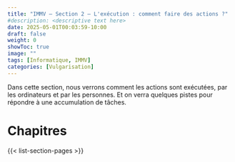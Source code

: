 ```yaml
---
title: "IMMV — Section 2 — L'exécution : comment faire des actions ?"
#description: <descriptive text here>
date: 2025-05-01T00:03:59-10:00
draft: false
weight: 0
showToc: true
image: ""
tags: [Informatique, IMMV]
categories: [Vulgarisation]
---
```

Dans cette section, nous verrons comment les actions sont exécutées, par les ordinateurs et par les personnes. Et on verra quelques pistes pour répondre à une accumulation de tâches.

# Chapitres

{{< list-section-pages >}}